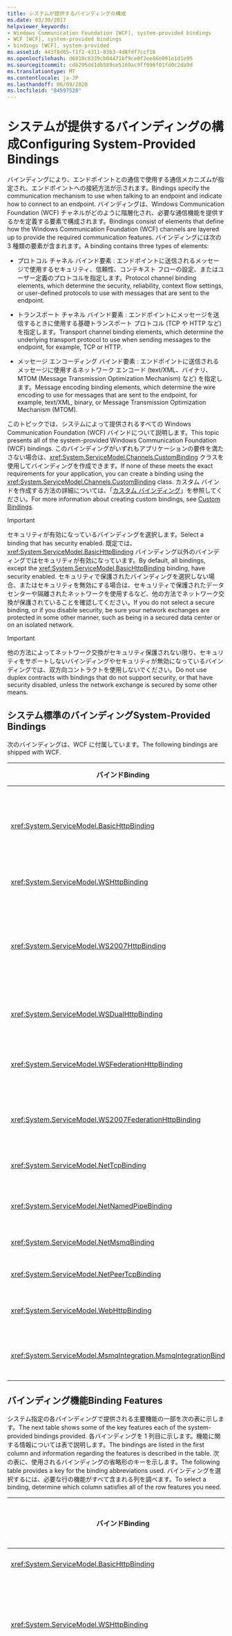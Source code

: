 ```yaml
---
title: システムが提供するバインディングの構成
ms.date: 03/30/2017
helpviewer_keywords:
- Windows Communication Foundation [WCF], system-provided bindings
- WCF [WCF], system-provided bindings
- bindings [WCF], system-provided
ms.assetid: 443f8d65-f1f2-4311-83b3-4d8fdf7ccf16
ms.openlocfilehash: d6018c8339cb04471bf9ce0f2ee86e091e1d1e95
ms.sourcegitcommit: cdb295dd1db589ce5169ac9ff096f01fd0c2da9d
ms.translationtype: MT
ms.contentlocale: ja-JP
ms.lasthandoff: 06/09/2020
ms.locfileid: "84597528"
---
```

# <a name="configuring-system-provided-bindings"></a><span data-ttu-id="1674c-102">システムが提供するバインディングの構成</span><span class="sxs-lookup"><span data-stu-id="1674c-102">Configuring System-Provided Bindings</span></span>
<span data-ttu-id="1674c-103">バインディングにより、エンドポイントとの通信で使用する通信メカニズムが指定され、エンドポイントへの接続方法が示されます。</span><span class="sxs-lookup"><span data-stu-id="1674c-103">Bindings specify the communication mechanism to use when talking to an endpoint and indicate how to connect to an endpoint.</span></span> <span data-ttu-id="1674c-104">バインディングは、Windows Communication Foundation (WCF) チャネルがどのように階層化され、必要な通信機能を提供するかを定義する要素で構成されます。</span><span class="sxs-lookup"><span data-stu-id="1674c-104">Bindings consist of elements that define how the Windows Communication Foundation (WCF) channels are layered up to provide the required communication features.</span></span> <span data-ttu-id="1674c-105">バインディングには次の 3 種類の要素が含まれます。</span><span class="sxs-lookup"><span data-stu-id="1674c-105">A binding contains three types of elements:</span></span>  
  
- <span data-ttu-id="1674c-106">プロトコル チャネル バインド要素 : エンドポイントに送信されるメッセージで使用するセキュリティ、信頼性、コンテキスト フローの設定、またはユーザー定義のプロトコルを指定します。</span><span class="sxs-lookup"><span data-stu-id="1674c-106">Protocol channel binding elements, which determine the security, reliability, context flow settings, or user-defined protocols to use with messages that are sent to the endpoint.</span></span>  
  
- <span data-ttu-id="1674c-107">トランスポート チャネル バインド要素 : エンドポイントにメッセージを送信するときに使用する基礎トランスポート プロトコル (TCP や HTTP など) を指定します。</span><span class="sxs-lookup"><span data-stu-id="1674c-107">Transport channel binding elements, which determine the underlying transport protocol to use when sending messages to the endpoint, for example, TCP or HTTP.</span></span>  
  
- <span data-ttu-id="1674c-108">メッセージ エンコーディング バインド要素 : エンドポイントに送信されるメッセージに使用するネットワーク エンコード (text/XML、バイナリ、MTOM (Message Transmission Optimization Mechanism) など) を指定します。</span><span class="sxs-lookup"><span data-stu-id="1674c-108">Message encoding binding elements, which determine the wire encoding to use for messages that are sent to the endpoint, for example, text/XML, binary, or Message Transmission Optimization Mechanism (MTOM).</span></span>  
  
 <span data-ttu-id="1674c-109">このトピックでは、システムによって提供されるすべての Windows Communication Foundation (WCF) バインドについて説明します。</span><span class="sxs-lookup"><span data-stu-id="1674c-109">This topic presents all of the system-provided Windows Communication Foundation (WCF) bindings.</span></span> <span data-ttu-id="1674c-110">このバインディングがいずれもアプリケーションの要件を満たさない場合は、<xref:System.ServiceModel.Channels.CustomBinding> クラスを使用してバインディングを作成できます。</span><span class="sxs-lookup"><span data-stu-id="1674c-110">If none of these meets the exact requirements for your application, you can create a binding using the <xref:System.ServiceModel.Channels.CustomBinding> class.</span></span> <span data-ttu-id="1674c-111">カスタム バインドを作成する方法の詳細については、「[カスタム バインディング](../extending/custom-bindings.md)」を参照してください。</span><span class="sxs-lookup"><span data-stu-id="1674c-111">For more information about creating custom bindings, see [Custom Bindings](../extending/custom-bindings.md).</span></span>  
  
> [!IMPORTANT]
> <span data-ttu-id="1674c-112">セキュリティが有効になっているバインディングを選択します。</span><span class="sxs-lookup"><span data-stu-id="1674c-112">Select a binding that has security enabled.</span></span> <span data-ttu-id="1674c-113">既定では、<xref:System.ServiceModel.BasicHttpBinding> バインディング以外のバインディングではセキュリティが有効になっています。</span><span class="sxs-lookup"><span data-stu-id="1674c-113">By default, all bindings, except the <xref:System.ServiceModel.BasicHttpBinding> binding, have security enabled.</span></span> <span data-ttu-id="1674c-114">セキュリティで保護されたバインディングを選択しない場合、またはセキュリティを無効にする場合は、セキュリティで保護されたデータ センターや隔離されたネットワークを使用するなど、他の方法でネットワーク交換が保護されていることを確認してください。</span><span class="sxs-lookup"><span data-stu-id="1674c-114">If you do not select a secure binding, or if you disable security, be sure your network exchanges are protected in some other manner, such as being in a secured data center or on an isolated network.</span></span>  
  
> [!IMPORTANT]
> <span data-ttu-id="1674c-115">他の方法によってネットワーク交換がセキュリティ保護されない限り、セキュリティをサポートしないバインディングやセキュリティが無効になっているバインディングでは、双方向コントラクトを使用しないでください。</span><span class="sxs-lookup"><span data-stu-id="1674c-115">Do not use duplex contracts with bindings that do not support security, or that have security disabled, unless the network exchange is secured by some other means.</span></span>  
  
## <a name="system-provided-bindings"></a><span data-ttu-id="1674c-116">システム標準のバインディング</span><span class="sxs-lookup"><span data-stu-id="1674c-116">System-Provided Bindings</span></span>  
 <span data-ttu-id="1674c-117">次のバインディングは、WCF に付属しています。</span><span class="sxs-lookup"><span data-stu-id="1674c-117">The following bindings are shipped with WCF.</span></span>  
  
|<span data-ttu-id="1674c-118">バインド</span><span class="sxs-lookup"><span data-stu-id="1674c-118">Binding</span></span>|<span data-ttu-id="1674c-119">Configuration 要素</span><span class="sxs-lookup"><span data-stu-id="1674c-119">Configuration Element</span></span>|<span data-ttu-id="1674c-120">説明</span><span class="sxs-lookup"><span data-stu-id="1674c-120">Description</span></span>|  
|-------------|---------------------------|-----------------|  
|<xref:System.ServiceModel.BasicHttpBinding>|[\<basicHttpBinding>](../../configure-apps/file-schema/wcf/basichttpbinding.md)|<span data-ttu-id="1674c-121">ASP.NET Web サービス (ASMX) ベースのサービスなど、WS-Basic Profile に適合する Web サービスとの通信に適したバインディング。</span><span class="sxs-lookup"><span data-stu-id="1674c-121">A binding that is suitable for communicating with WS-Basic Profile conformant Web services, for example, ASP.NET Web services (ASMX)-based services.</span></span> <span data-ttu-id="1674c-122">このバインディングはトランスポートとして HTTP を、既定のメッセージ エンコーディングとして text/XML を使用します。</span><span class="sxs-lookup"><span data-stu-id="1674c-122">This binding uses HTTP as the transport and text/XML as the default message encoding.</span></span>|  
|<xref:System.ServiceModel.WSHttpBinding>|[\<wsHttpBinding>](../../configure-apps/file-schema/wcf/wshttpbinding.md)|<span data-ttu-id="1674c-123">二重のサービス コントラクト以外に適した、セキュリティで保護された相互操作可能なバインディング。</span><span class="sxs-lookup"><span data-stu-id="1674c-123">A secure and interoperable binding that is suitable for non-duplex service contracts.</span></span>|  
|<xref:System.ServiceModel.WS2007HttpBinding>|[\<ws2007HttpBinding>](../../configure-apps/file-schema/wcf/ws2007httpbinding.md)|<span data-ttu-id="1674c-124"><xref:System.ServiceModel.WSHttpBinding.Security%2A>、<xref:System.ServiceModel.ReliableSession>、および <xref:System.ServiceModel.WSHttpBindingBase.TransactionFlow%2A> の各バインド要素の適切なバージョンをサポートする、セキュリティで保護された相互運用可能なバインディング。</span><span class="sxs-lookup"><span data-stu-id="1674c-124">A secure and interoperable binding that provides support for the correct versions of the <xref:System.ServiceModel.WSHttpBinding.Security%2A>, <xref:System.ServiceModel.ReliableSession>, and <xref:System.ServiceModel.WSHttpBindingBase.TransactionFlow%2A> binding elements.</span></span>|  
|<xref:System.ServiceModel.WSDualHttpBinding>|[\<wsDualHttpBinding>](../../configure-apps/file-schema/wcf/wsdualhttpbinding.md)|<span data-ttu-id="1674c-125">二重のサービス コントラクト、または SOAP 中継局を介しての通信に適した、セキュリティで保護された相互操作可能なバインディング。</span><span class="sxs-lookup"><span data-stu-id="1674c-125">A secure and interoperable binding that is suitable for duplex service contracts or communication through SOAP intermediaries.</span></span>|  
|<xref:System.ServiceModel.WSFederationHttpBinding>|[\<wsFederationHttpBinding>](../../configure-apps/file-schema/wcf/wsfederationhttpbinding.md)|<span data-ttu-id="1674c-126">WS-Federation プロトコルをサポートする、セキュリティで保護された相互操作可能なバインディングで、フェデレーションに属す組織のユーザーを効率的に認証、および承認することができます。</span><span class="sxs-lookup"><span data-stu-id="1674c-126">A secure and interoperable binding that supports the WS-Federation protocol, enabling organizations that are in a federation to efficiently authenticate and authorize users.</span></span>|  
|<xref:System.ServiceModel.WS2007FederationHttpBinding>|[\<ws2007FederationHttpBinding>](../../configure-apps/file-schema/wcf/ws2007federationhttpbinding.md)|<span data-ttu-id="1674c-127"><xref:System.ServiceModel.WS2007HttpBinding>から派生し、フェデレーション セキュリティをサポートする、セキュリティで保護された相互運用可能なバインディングです。</span><span class="sxs-lookup"><span data-stu-id="1674c-127">A secure and interoperable binding that derives from <xref:System.ServiceModel.WS2007HttpBinding> and supports federated security.</span></span>|  
|<xref:System.ServiceModel.NetTcpBinding>|[\<netTcpBinding>](../../configure-apps/file-schema/wcf/nettcpbinding.md)|<span data-ttu-id="1674c-128">WCF アプリケーション間でのコンピューター間通信に適した、セキュリティで保護され、最適化されたバインド。</span><span class="sxs-lookup"><span data-stu-id="1674c-128">A secure and optimized binding suitable for cross-machine communication between WCF applications.</span></span>|  
|<xref:System.ServiceModel.NetNamedPipeBinding>|[\<netNamedPipeBinding>](../../configure-apps/file-schema/wcf/netnamedpipebinding.md)|<span data-ttu-id="1674c-129">WCF アプリケーション間でのコンピューター上の通信に適した、セキュリティで保護され、信頼できる最適化されたバインド。</span><span class="sxs-lookup"><span data-stu-id="1674c-129">A secure, reliable, optimized binding that is suitable for on-machine communication between WCF applications.</span></span>|  
|<xref:System.ServiceModel.NetMsmqBinding>|[\<netMsmqBinding>](../../configure-apps/file-schema/wcf/netmsmqbinding.md)|<span data-ttu-id="1674c-130">WCF アプリケーション間でのコンピューター間通信に適した、キューに置かれたバインド。</span><span class="sxs-lookup"><span data-stu-id="1674c-130">A queued binding that is suitable for cross-machine communication between WCF applications.</span></span>|  
|<xref:System.ServiceModel.NetPeerTcpBinding>|[\<netPeerTcpBinding>](../../configure-apps/file-schema/wcf/netpeertcpbinding.md)|<span data-ttu-id="1674c-131">セキュリティで保護された、複数のコンピューター通信を可能にするバインディング。</span><span class="sxs-lookup"><span data-stu-id="1674c-131">A binding that enables secure, multi-machine communication.</span></span>|  
|<xref:System.ServiceModel.WebHttpBinding>|[\<webHttpBinding>](../../configure-apps/file-schema/wcf/webhttpbinding.md)|<span data-ttu-id="1674c-132">SOAP メッセージではなく、HTTP 要求を介して公開される WCF Web サービスのエンドポイントを構成するために使用されるバインド。</span><span class="sxs-lookup"><span data-stu-id="1674c-132">A binding used to configure endpoints for WCF Web services that are exposed through HTTP requests instead of SOAP messages.</span></span>|  
|<xref:System.ServiceModel.MsmqIntegration.MsmqIntegrationBinding>|[\<msmqIntegrationBinding>](../../configure-apps/file-schema/wcf/msmqintegrationbinding.md)|<span data-ttu-id="1674c-133">WCF アプリケーションと既存のメッセージキュー (MSMQ) アプリケーション間のコンピューター間通信に適したバインディング。</span><span class="sxs-lookup"><span data-stu-id="1674c-133">A binding that is suitable for cross-machine communication between a WCF application and existing Message Queuing (also known as MSMQ) applications.</span></span>|  
  
## <a name="binding-features"></a><span data-ttu-id="1674c-134">バインディング機能</span><span class="sxs-lookup"><span data-stu-id="1674c-134">Binding Features</span></span>  
 <span data-ttu-id="1674c-135">システム指定の各バインディングで提供される主要機能の一部を次の表に示します。</span><span class="sxs-lookup"><span data-stu-id="1674c-135">The next table shows some of the key features each of the system-provided bindings provided.</span></span> <span data-ttu-id="1674c-136">各バインディングを 1 列目に示します。機能に関する情報については表で説明します。</span><span class="sxs-lookup"><span data-stu-id="1674c-136">The bindings are listed in the first column and information regarding the features is described in the table.</span></span> <span data-ttu-id="1674c-137">次の表に、使用されるバインディングの省略形のキーを示します。</span><span class="sxs-lookup"><span data-stu-id="1674c-137">The following table provides a key for the binding abbreviations used.</span></span> <span data-ttu-id="1674c-138">バインディングを選択するには、必要な行の機能がすべて含まれる列を調べます。</span><span class="sxs-lookup"><span data-stu-id="1674c-138">To select a binding, determine which column satisfies all of the row features you need.</span></span>  
  
|<span data-ttu-id="1674c-139">バインド</span><span class="sxs-lookup"><span data-stu-id="1674c-139">Binding</span></span>|<span data-ttu-id="1674c-140">相互運用性</span><span class="sxs-lookup"><span data-stu-id="1674c-140">Interoperability</span></span>|<span data-ttu-id="1674c-141">セキュリティ モード (既定)</span><span class="sxs-lookup"><span data-stu-id="1674c-141">Mode of Security (Default)</span></span>|<span data-ttu-id="1674c-142">セッション</span><span class="sxs-lookup"><span data-stu-id="1674c-142">Session</span></span><br /><br /> <span data-ttu-id="1674c-143">(既定)</span><span class="sxs-lookup"><span data-stu-id="1674c-143">(Default)</span></span>|<span data-ttu-id="1674c-144">トランザクション</span><span class="sxs-lookup"><span data-stu-id="1674c-144">Transactions</span></span>|<span data-ttu-id="1674c-145">二重</span><span class="sxs-lookup"><span data-stu-id="1674c-145">Duplex</span></span>|  
|-------------|----------------------|----------------------------------|-----------------------------|------------------|------------|  
|<xref:System.ServiceModel.BasicHttpBinding>|<span data-ttu-id="1674c-146">Basic Profile 1.1</span><span class="sxs-lookup"><span data-stu-id="1674c-146">Basic Profile 1.1</span></span>|<span data-ttu-id="1674c-147">(なし)、トランスポート、メッセージ、混在</span><span class="sxs-lookup"><span data-stu-id="1674c-147">(None), Transport, Message, Mixed</span></span>|<span data-ttu-id="1674c-148">なし、(なし)</span><span class="sxs-lookup"><span data-stu-id="1674c-148">None, (None)</span></span>|<span data-ttu-id="1674c-149">(なし)</span><span class="sxs-lookup"><span data-stu-id="1674c-149">(None)</span></span>|<span data-ttu-id="1674c-150">該当なし</span><span class="sxs-lookup"><span data-stu-id="1674c-150">n/a</span></span>|  
|<xref:System.ServiceModel.WSHttpBinding>|<span data-ttu-id="1674c-151">WS</span><span class="sxs-lookup"><span data-stu-id="1674c-151">WS</span></span>|<span data-ttu-id="1674c-152">なし、トランスポート、(メッセージ)、混在</span><span class="sxs-lookup"><span data-stu-id="1674c-152">None, Transport, (Message), Mixed</span></span>|<span data-ttu-id="1674c-153">(なし)、トランスポート、信頼できるセッション</span><span class="sxs-lookup"><span data-stu-id="1674c-153">(None), Transport, Reliable Session</span></span>|<span data-ttu-id="1674c-154">(なし)、あり</span><span class="sxs-lookup"><span data-stu-id="1674c-154">(None), Yes</span></span>|<span data-ttu-id="1674c-155">該当なし</span><span class="sxs-lookup"><span data-stu-id="1674c-155">n/a</span></span>|  
|<xref:System.ServiceModel.WS2007HttpBinding>|<span data-ttu-id="1674c-156">WS-Security、WS-Trust、WS-SecureConversation、WS-SecurityPolicy</span><span class="sxs-lookup"><span data-stu-id="1674c-156">WS-Security, WS-Trust, WS-SecureConversation, WS-SecurityPolicy</span></span>|<span data-ttu-id="1674c-157">なし、トランスポート、(メッセージ)、混在</span><span class="sxs-lookup"><span data-stu-id="1674c-157">None, Transport, (Message), Mixed</span></span>|<span data-ttu-id="1674c-158">(なし)、トランスポート、信頼できるセッション</span><span class="sxs-lookup"><span data-stu-id="1674c-158">(None), Transport, Reliable Session</span></span>|<span data-ttu-id="1674c-159">(なし)、あり</span><span class="sxs-lookup"><span data-stu-id="1674c-159">(None), Yes</span></span>|<span data-ttu-id="1674c-160">該当なし</span><span class="sxs-lookup"><span data-stu-id="1674c-160">n/a</span></span>|  
|<xref:System.ServiceModel.WSDualHttpBinding>|<span data-ttu-id="1674c-161">WS</span><span class="sxs-lookup"><span data-stu-id="1674c-161">WS</span></span>|<span data-ttu-id="1674c-162">なし、(メッセージ)</span><span class="sxs-lookup"><span data-stu-id="1674c-162">None, (Message)</span></span>|<span data-ttu-id="1674c-163">(信頼できるセッション)</span><span class="sxs-lookup"><span data-stu-id="1674c-163">(Reliable Session)</span></span>|<span data-ttu-id="1674c-164">(なし)、あり</span><span class="sxs-lookup"><span data-stu-id="1674c-164">(None), Yes</span></span>|<span data-ttu-id="1674c-165">はい</span><span class="sxs-lookup"><span data-stu-id="1674c-165">Yes</span></span>|  
|<xref:System.ServiceModel.WSFederationHttpBinding>|<span data-ttu-id="1674c-166">WS-Federation</span><span class="sxs-lookup"><span data-stu-id="1674c-166">WS-Federation</span></span>|<span data-ttu-id="1674c-167">なし、(メッセージ)、混在</span><span class="sxs-lookup"><span data-stu-id="1674c-167">None, (Message), Mixed</span></span>|<span data-ttu-id="1674c-168">(なし)、信頼できるセッション</span><span class="sxs-lookup"><span data-stu-id="1674c-168">(None), Reliable Session</span></span>|<span data-ttu-id="1674c-169">(なし)、あり</span><span class="sxs-lookup"><span data-stu-id="1674c-169">(None), Yes</span></span>|<span data-ttu-id="1674c-170">いいえ</span><span class="sxs-lookup"><span data-stu-id="1674c-170">No</span></span>|  
|<xref:System.ServiceModel.WS2007FederationHttpBinding>|<span data-ttu-id="1674c-171">WS-Federation</span><span class="sxs-lookup"><span data-stu-id="1674c-171">WS-Federation</span></span>|<span data-ttu-id="1674c-172">なし、(メッセージ)、混在</span><span class="sxs-lookup"><span data-stu-id="1674c-172">None, (Message), Mixed</span></span>|<span data-ttu-id="1674c-173">(なし)、信頼できるセッション</span><span class="sxs-lookup"><span data-stu-id="1674c-173">(None), Reliable Session</span></span>|<span data-ttu-id="1674c-174">(なし)、あり</span><span class="sxs-lookup"><span data-stu-id="1674c-174">(None), Yes</span></span>|<span data-ttu-id="1674c-175">いいえ</span><span class="sxs-lookup"><span data-stu-id="1674c-175">No</span></span>|  
|<xref:System.ServiceModel.NetTcpBinding>|<span data-ttu-id="1674c-176">.NET</span><span class="sxs-lookup"><span data-stu-id="1674c-176">.NET</span></span>|<span data-ttu-id="1674c-177">なし、(トランスポート)、メッセージ、</span><span class="sxs-lookup"><span data-stu-id="1674c-177">None, (Transport), Message,</span></span><br /><br /> <span data-ttu-id="1674c-178">混在</span><span class="sxs-lookup"><span data-stu-id="1674c-178">Mixed</span></span>|<span data-ttu-id="1674c-179">信頼できるセッション、(トランスポート)</span><span class="sxs-lookup"><span data-stu-id="1674c-179">Reliable Session, (Transport)</span></span>|<span data-ttu-id="1674c-180">(なし)、あり</span><span class="sxs-lookup"><span data-stu-id="1674c-180">(None), Yes</span></span>|<span data-ttu-id="1674c-181">はい</span><span class="sxs-lookup"><span data-stu-id="1674c-181">Yes</span></span>|  
|<xref:System.ServiceModel.NetNamedPipeBinding>|<span data-ttu-id="1674c-182">.NET</span><span class="sxs-lookup"><span data-stu-id="1674c-182">.NET</span></span>|<span data-ttu-id="1674c-183">なし、</span><span class="sxs-lookup"><span data-stu-id="1674c-183">None,</span></span><br /><br /> <span data-ttu-id="1674c-184">(トランスポート)</span><span class="sxs-lookup"><span data-stu-id="1674c-184">(Transport)</span></span>|<span data-ttu-id="1674c-185">なし、(トランスポート)</span><span class="sxs-lookup"><span data-stu-id="1674c-185">None, (Transport)</span></span>|<span data-ttu-id="1674c-186">(なし)、あり</span><span class="sxs-lookup"><span data-stu-id="1674c-186">(None), Yes</span></span>|<span data-ttu-id="1674c-187">はい</span><span class="sxs-lookup"><span data-stu-id="1674c-187">Yes</span></span>|  
|<xref:System.ServiceModel.NetMsmqBinding>|<span data-ttu-id="1674c-188">.NET</span><span class="sxs-lookup"><span data-stu-id="1674c-188">.NET</span></span>|<span data-ttu-id="1674c-189">なし、メッセージ、(トランスポート)、両方</span><span class="sxs-lookup"><span data-stu-id="1674c-189">None, Message, (Transport), Both</span></span>|<span data-ttu-id="1674c-190">(なし)</span><span class="sxs-lookup"><span data-stu-id="1674c-190">(None)</span></span>|<span data-ttu-id="1674c-191">(なし)、あり</span><span class="sxs-lookup"><span data-stu-id="1674c-191">(None), Yes</span></span>|<span data-ttu-id="1674c-192">いいえ</span><span class="sxs-lookup"><span data-stu-id="1674c-192">No</span></span>|  
|<xref:System.ServiceModel.NetPeerTcpBinding>|<span data-ttu-id="1674c-193">ピア</span><span class="sxs-lookup"><span data-stu-id="1674c-193">Peer</span></span>|<span data-ttu-id="1674c-194">なし、メッセージ、(トランスポート)、混在</span><span class="sxs-lookup"><span data-stu-id="1674c-194">None, Message, (Transport), Mixed</span></span>|<span data-ttu-id="1674c-195">(なし)</span><span class="sxs-lookup"><span data-stu-id="1674c-195">(None)</span></span>|<span data-ttu-id="1674c-196">(なし)</span><span class="sxs-lookup"><span data-stu-id="1674c-196">(None)</span></span>|<span data-ttu-id="1674c-197">はい</span><span class="sxs-lookup"><span data-stu-id="1674c-197">Yes</span></span>|  
|<xref:System.ServiceModel.WebHttpBinding>|<span data-ttu-id="1674c-198">.NET</span><span class="sxs-lookup"><span data-stu-id="1674c-198">.Net</span></span>|<span data-ttu-id="1674c-199">None、Transport、TransportCredentialOnly</span><span class="sxs-lookup"><span data-stu-id="1674c-199">None, Transport, TransportCredentialOnly</span></span>|<span data-ttu-id="1674c-200">(なし)</span><span class="sxs-lookup"><span data-stu-id="1674c-200">(None)</span></span>|<span data-ttu-id="1674c-201">(なし)</span><span class="sxs-lookup"><span data-stu-id="1674c-201">(None)</span></span>|<span data-ttu-id="1674c-202">該当なし</span><span class="sxs-lookup"><span data-stu-id="1674c-202">n/a</span></span>|  
|<xref:System.ServiceModel.MsmqIntegration.MsmqIntegrationBinding>|<span data-ttu-id="1674c-203">MSMQ</span><span class="sxs-lookup"><span data-stu-id="1674c-203">MSMQ</span></span>|<span data-ttu-id="1674c-204">なし、(トランスポート)</span><span class="sxs-lookup"><span data-stu-id="1674c-204">None, (Transport)</span></span>|<span data-ttu-id="1674c-205">(なし)</span><span class="sxs-lookup"><span data-stu-id="1674c-205">(None)</span></span>|<span data-ttu-id="1674c-206">(なし)、あり</span><span class="sxs-lookup"><span data-stu-id="1674c-206">(None), Yes</span></span>|<span data-ttu-id="1674c-207">該当なし</span><span class="sxs-lookup"><span data-stu-id="1674c-207">n/a</span></span>|  
  
 <span data-ttu-id="1674c-208">次の表では、前の表内の機能について説明します。</span><span class="sxs-lookup"><span data-stu-id="1674c-208">The following table explains the features found in the previous table.</span></span>  
  
|<span data-ttu-id="1674c-209">機能</span><span class="sxs-lookup"><span data-stu-id="1674c-209">Feature</span></span>|<span data-ttu-id="1674c-210">説明</span><span class="sxs-lookup"><span data-stu-id="1674c-210">Description</span></span>|  
|-------------|-----------------|  
|<span data-ttu-id="1674c-211">相互運用性の種類</span><span class="sxs-lookup"><span data-stu-id="1674c-211">Interoperability Type</span></span>|<span data-ttu-id="1674c-212">バインディングによる相互操作を可能にするプロトコルまたはテクノロジに名前を付けます。</span><span class="sxs-lookup"><span data-stu-id="1674c-212">Names the protocol or technology with which the binding ensures interoperation.</span></span>|  
|<span data-ttu-id="1674c-213">Security</span><span class="sxs-lookup"><span data-stu-id="1674c-213">Security</span></span>|<span data-ttu-id="1674c-214">チャネルをセキュリティで保護する方法を指定します。</span><span class="sxs-lookup"><span data-stu-id="1674c-214">Specifies how the channel is secured:</span></span><br /><br /> <span data-ttu-id="1674c-215">-None: SOAP メッセージはセキュリティで保護されておらず、クライアントは認証されていません。</span><span class="sxs-lookup"><span data-stu-id="1674c-215">-   None: The SOAP message is not secured and the client is not authenticated.</span></span><br /><span data-ttu-id="1674c-216">-Transport: セキュリティ要件はトランスポート層で満たされます。</span><span class="sxs-lookup"><span data-stu-id="1674c-216">-   Transport: Security requirements are satisfied at the transport layer.</span></span><br /><span data-ttu-id="1674c-217">-Message: セキュリティ要件はメッセージ層で満たされています。</span><span class="sxs-lookup"><span data-stu-id="1674c-217">-   Message: Security requirements are satisfied at the message layer.</span></span><br /><span data-ttu-id="1674c-218">-Mixed: このセキュリティモードはと呼ばれ `TransportWithMessageCredentials` ます。</span><span class="sxs-lookup"><span data-stu-id="1674c-218">-   Mixed: This security mode is known as `TransportWithMessageCredentials`.</span></span> <span data-ttu-id="1674c-219">メッセージ レベルで資格情報を処理し、整合性と機密性の要件がトランスポート層で満たされます。</span><span class="sxs-lookup"><span data-stu-id="1674c-219">It handles credentials at the message level, and integrity and confidentiality requirements are satisfied by the transport layer.</span></span><br /><span data-ttu-id="1674c-220">-Both: メッセージレベルとトランスポートレベルの両方のセキュリティが使用されます。</span><span class="sxs-lookup"><span data-stu-id="1674c-220">-   Both: Both message level and transport level security are used.</span></span> <span data-ttu-id="1674c-221">この機能は、<xref:System.ServiceModel.NetMsmqBinding> に特有の機能です。</span><span class="sxs-lookup"><span data-stu-id="1674c-221">This ability is unique to the <xref:System.ServiceModel.NetMsmqBinding>.</span></span>|  
|<span data-ttu-id="1674c-222">セッション</span><span class="sxs-lookup"><span data-stu-id="1674c-222">Session</span></span>|<span data-ttu-id="1674c-223">このバインディングでセッション コントラクトをサポートするかどうかを指定します。</span><span class="sxs-lookup"><span data-stu-id="1674c-223">Specifies whether this binding supports session contracts.</span></span>|  
|<span data-ttu-id="1674c-224">トランザクション</span><span class="sxs-lookup"><span data-stu-id="1674c-224">Transactions</span></span>|<span data-ttu-id="1674c-225">トランザクションが有効かどうかを指定します。</span><span class="sxs-lookup"><span data-stu-id="1674c-225">Specifies whether transactions are enabled.</span></span>|  
|<span data-ttu-id="1674c-226">二重</span><span class="sxs-lookup"><span data-stu-id="1674c-226">Duplex</span></span>|<span data-ttu-id="1674c-227">二重のコントラクトがサポートされているかどうかを指定します。</span><span class="sxs-lookup"><span data-stu-id="1674c-227">Specifies whether duplex contracts are supported.</span></span> <span data-ttu-id="1674c-228">この機能はバインディングでセッションをサポートする必要があることに注意してください。</span><span class="sxs-lookup"><span data-stu-id="1674c-228">Note this feature requires support for Sessions in the binding.</span></span>|  
|<span data-ttu-id="1674c-229">ストリーミング</span><span class="sxs-lookup"><span data-stu-id="1674c-229">Streaming</span></span>|<span data-ttu-id="1674c-230">メッセージ ストリーミングをサポートするかどうかを指定します。</span><span class="sxs-lookup"><span data-stu-id="1674c-230">Specifies whether the message streaming is supported.</span></span>|  
  
## <a name="see-also"></a><span data-ttu-id="1674c-231">関連項目</span><span class="sxs-lookup"><span data-stu-id="1674c-231">See also</span></span>

- [<span data-ttu-id="1674c-232">エンドポイントの作成の概要</span><span class="sxs-lookup"><span data-stu-id="1674c-232">Endpoint Creation Overview</span></span>](../endpoint-creation-overview.md)
- [<span data-ttu-id="1674c-233">サービスとクライアントを構成するためのバインディングの使用</span><span class="sxs-lookup"><span data-stu-id="1674c-233">Using Bindings to Configure Services and Clients</span></span>](../using-bindings-to-configure-services-and-clients.md)
- [<span data-ttu-id="1674c-234">基本的な WCF プログラミング</span><span class="sxs-lookup"><span data-stu-id="1674c-234">Basic WCF Programming</span></span>](../basic-wcf-programming.md)
